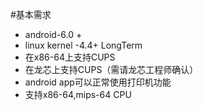 #基本需求
- android-6.0 + 
- linux kernel -4.4+ LongTerm
- 在x86-64上支持CUPS
- 在龙芯上支持CUPS（需请龙芯工程师确认）
- android app可以正常使用打印机功能
- 支持x86-64,mips-64 CPU